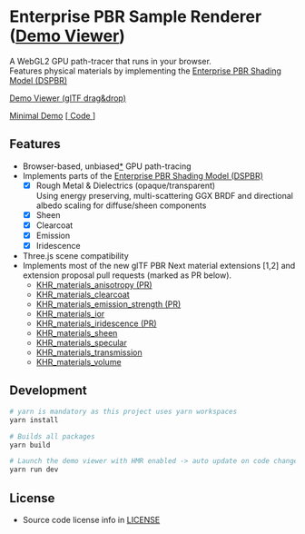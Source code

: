# Enterprise PBR Sample Renderer ([Demo Viewer](https://dassaultsystemes-technology.github.io/dspbr-pt/index.html))
<!-- |  [Validation Report](https://dassaultsystemes-technology.github.io/dspbr-pt/report/)) -->

A WebGL2 GPU path-tracer that runs in your browser.<br>
Features physical materials by implementing the [Enterprise PBR Shading Model (DSPBR)](https://github.com/DassaultSystemes-Technology/EnterprisePBRShadingModel)

[Demo Viewer (glTF drag&drop)](https://dassaultsystemes-technology.github.io/dspbr-pt/index.html)

[Minimal Demo](https://dassaultsystemes-technology.github.io/dspbr-pt/simple.html) [[ Code ](packages/examples/simple.ts)]


## Features
* Browser-based, unbiased[*](#Notes) GPU path-tracing
* Implements parts of the [Enterprise PBR Shading Model (DSPBR)](https://github.com/DassaultSystemes-Technology/EnterprisePBRShadingModel)
  * [x] Rough Metal & Dielectrics (opaque/transparent)<br>
  Using energy preserving, multi-scattering GGX BRDF and directional albedo scaling for diffuse/sheen components
  * [x] Sheen
  * [x] Clearcoat
  * [x] Emission
  * [x] Iridescence
* Three.js scene compatibility
* Implements most of the new glTF PBR Next material extensions [1,2] and extension proposal pull requests (marked as PR below).
  * [KHR_materials_anisotropy (PR)](https://github.com/KhronosGroup/glTF/pull/2027)
  * [KHR_materials_clearcoat](https://github.com/KhronosGroup/glTF/blob/master/extensions/2.0/Khronos/KHR_materials_clearcoat/README.md)
  * [KHR_materials_emission_strength (PR)](https://github.com/KhronosGroup/glTF/pull/1994)
  * [KHR_materials_ior](https://github.com/KhronosGroup/glTF/tree/master/extensions/2.0/Khronos/KHR_materials_ior)
  * [KHR_materials_iridescence (PR)](https://github.com/KhronosGroup/glTF/pull/2027)
  * [KHR_materials_sheen](https://github.com/KhronosGroup/glTF/blob/master/extensions/2.0/Khronos/KHR_materials_sheen/README.md)
  * [KHR_materials_specular](https://github.com/KhronosGroup/glTF/tree/master/extensions/2.0/Khronos/KHR_materials_specular)
  <!-- * [KHR_materials_translucency PR](https://github.com/KhronosGroup/glTF/pull/1825) -->
  * [KHR_materials_transmission](https://github.com/KhronosGroup/glTF/blob/master/extensions/2.0/Khronos/KHR_materials_transmission/README.md)
  * [KHR_materials_volume](https://github.com/KhronosGroup/glTF/tree/master/extensions/2.0/Khronos/KHR_materials_volume)

<!-- * [Validated](https://dassaultsystemes-technology.github.io/dspbr-pt/report/) against the official Dassault Systèmes Stellar renderer for the available set of validation scenes. Currently, this only covers a subset of the material features. Please see below for more info on the [validation suite](#Validation). -->

## Development

```bash
# yarn is mandatory as this project uses yarn workspaces
yarn install

# Builds all packages
yarn build

# Launch the demo viewer with HMR enabled -> auto update on code change during development
yarn run dev
```


<!--
## Validation
The Enterprise PBR Specification repository provides a [*Validation Suite*](https://github.com/DassaultSystemes-Technology/EnterprisePBRShadingModel/tree/master/validation). The suite is a collection of lightweight test scenes accompanied by HDR reference renderings (generated by the Dassault Systèmes Stellar renderer). It further provides scripts to compare the output of a custom render engine to the provided grund-truth images. The suite generates an overview of the comparison result as HTML report.
The report for the current state of dspbr-pt can be found [here](https://dassaultsystemes-technology.github.io/dspbr-pt/report/)

```bash
# Clones the Enterprise PBR repo to the current working dir, runs the validation renderings and generates a report at ./validation/report/index.html
npm run validation
```
--->
<!--
## CLI Renderer

Command-line rendering is available via headless electron

```bash
# Builds the cli renderer to ./dist
npm run build-cli

# Renders an image via command-line
npm run render -- -- <scene_path> --ibl <hdr_path> --res <width> <height> --samples <num_samples>
```
```bash
# Example
# Writes output image to ./output.png
npm run render -- -- "./assets/scene.gltf" --ibl "./assets/ibl.hdr" -r 512 512 -s 32
``` -->



## License
* Source code license info in [LICENSE](LICENSE)

[1]: https://www.khronos.org/news/press/khronos-releases-wave-of-new-gltf-pbr-3d-material-capabilities
[2]: https://www.khronos.org/news/press/new-gltf-extensions-raise-the-bar-on-3d-asset-visual-realism
